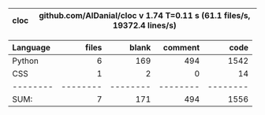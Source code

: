 cloc|github.com/AlDanial/cloc v 1.74  T=0.11 s (61.1 files/s, 19372.4 lines/s)
--- | ---

Language|files|blank|comment|code
:-------|-------:|-------:|-------:|-------:
Python|6|169|494|1542
CSS|1|2|0|14
--------|--------|--------|--------|--------
SUM:|7|171|494|1556
